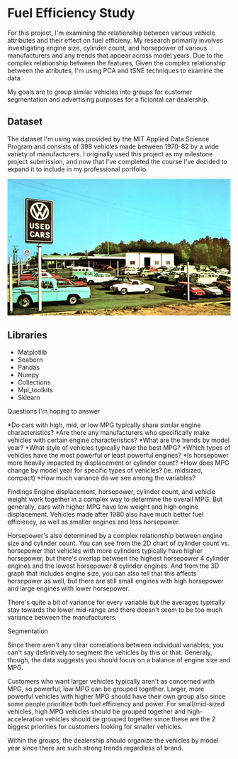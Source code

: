 # Fuel Efficiency Study

For this project, I'm examining the relationship between various vehicle attributes and their effect on fuel efficieny. My research primarily involves investigating engine size, cylinder count, and horsepower of various manufacturers and any trends that appear across model years. Due to the complex relationship between the features, Given the complex relationship between the atributes, I'm using PCA and tSNE techniques to examine the data.

My goals are to group similar vehicles into groups for customer segmentation and advertising purposes for a ficiontal car dealership. 

## Dataset

The dataset I'm using was provided by the MIT Applied Data Science Program and consists of 398 vehicles made between 1970-82 by a wide variety of manufacturers. I originally used this project as my milestone project submission, and now that I've completed the course I've decided to expand it to include in my professional portfolio.

![Carlot](Images/Carlot.jpg)

## Libraries

* Matplotlib
* Seaborn
* Pandas
* Numpy
* Collections
* Mpl_toolkits
* Sklearn

Questions I'm hoping to answer

*Do cars with high, mid, or low MPG typically share similar engine characteristics?
*Are there any manufacturers who specifically make vehicles with certain engine characteristics?
*What are the trends by model year?
*What style of vehicles typically have the best MPG?
*Which types of vehicles have the most powerful or least powerful engines?
*Is horsepower more heavily impacted by displacement or cylinder count?
*How does MPG change by model year for specific types of vehicles? (ie. midsized, compact)
*How much variance do we see among the variables?

Findings
Engine displacement, horsepower, cylinder count, and vehicle weight work together in a complex way to determine the overall MPG. But generally, cars with higher MPG have low weight and high engine displacement. Vehicles made after 1980 also have much better fuel efficiency, as well as smaller engines and less horsepower.

Horsepower's also determined by a complex relationship between engine size and cylinder count. You can see from the 2D chart of cylinder count vs. horsepower that vehicles with more cylinders typically have higher horsepower, but there's overlap between the highest horsepower 4 cylinder engines and the lowest horsepower 8 cylinder engines. And from the 3D graph that includes engine size, you can also tell that this affects horsepower as well, but there are still small engines with high horsepower and large engines with lower horsepower.

There's quite a bit of variance for every variable but the averages typically stay towards the lower mid-range and there doesn't seem to be too much variance between the manufacturers.

Segmentation

Since there aren't any clear correlations between individual variables, you can't say definitively to segment the vehicles by this or that. Generaly, though, the data suggests you should focus on a balance of engine size and MPG.

Customers who want larger vehicles typically aren't as concerned with MPG, so powerful, low MPG can be grouped together. Larger, more powerful vehicles with higher MPG should have their own group also since some people prioritize both fuel efficiency and power. For small/mid-sized vehicles, high MPG vehicles should be grouped together and high-acceleration vehicles should be grouped together since these are the 2 biggest priorities for customers looking for smaller vehicles.

Within the groups, the dealership should organize the vehicles by model year since there are such strong trends regardless of brand.


